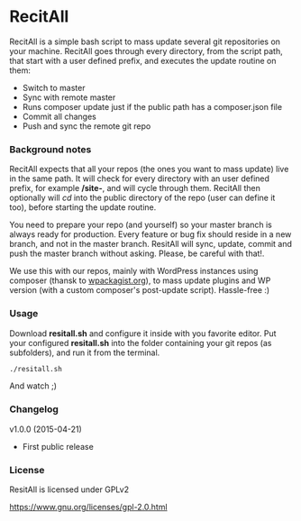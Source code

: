 # RecitAll

RecitAll is a simple bash script to mass update several git repositories on your machine. RecitAll goes through every directory, from the script path, that start with a user defined prefix, and executes the update routine on them:

  - Switch to master
  - Sync with remote master
  - Runs composer update just if the public path has a composer.json file
  - Commit all changes
  - Push and sync the remote git repo

### Background notes

RecitAll expects that all your repos (the ones you want to mass update) live in the same path. It will check for every directory with an user defined prefix, for example **/site-**, and will cycle through them.
RecitAll then optionally will *cd* into the public directory of the repo (user can define it too), before starting the update routine.

You need to prepare your repo (and yourself) so your master branch is always ready for production. Every feature or bug fix should reside in a new branch, and not in the master branch. ResitAll will sync, update, commit and push the master branch without asking. Please, be careful with that!.

We use this with our repos, mainly with WordPress instances using composer (thansk to [wpackagist.org](http://wpackagist.org)), to mass update plugins and WP version (with a custom composer's post-update script). Hassle-free :)

### Usage

Download **resitall.sh** and configure it inside with you favorite editor.
Put your configured **resitall.sh** into the folder containing your git repos (as subfolders), and run it from the terminal.

```sh
./resitall.sh
```

And watch ;)

### Changelog
v1.0.0 (2015-04-21)
* First public release

### License
ResitAll is licensed under GPLv2

https://www.gnu.org/licenses/gpl-2.0.html
